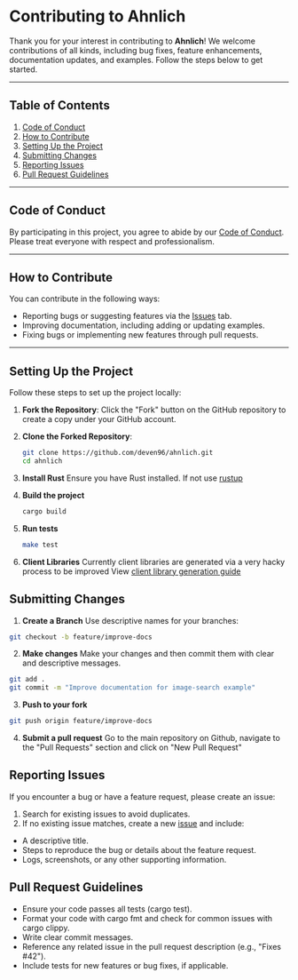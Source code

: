 # Contributing to Ahnlich

Thank you for your interest in contributing to **Ahnlich**! We welcome contributions of all kinds, including bug fixes, feature enhancements, documentation updates, and examples. Follow the steps below to get started.

---

## Table of Contents

1. [Code of Conduct](#code-of-conduct)
2. [How to Contribute](#how-to-contribute)
3. [Setting Up the Project](#setting-up-the-project)
4. [Submitting Changes](#submitting-changes)
5. [Reporting Issues](#reporting-issues)
6. [Pull Request Guidelines](#pull-request-guidelines)

---

## Code of Conduct

By participating in this project, you agree to abide by our [Code of Conduct](CODE_OF_CONDUCT.md). Please treat everyone with respect and professionalism.

---

## How to Contribute

You can contribute in the following ways:
- Reporting bugs or suggesting features via the [Issues](https://github.com/deven96/ahnlich/issues) tab.
- Improving documentation, including adding or updating examples.
- Fixing bugs or implementing new features through pull requests.

---

## Setting Up the Project

Follow these steps to set up the project locally:

1. **Fork the Repository**:
   Click the "Fork" button on the GitHub repository to create a copy under your GitHub account.

2. **Clone the Forked Repository**:

   ```bash
   git clone https://github.com/deven96/ahnlich.git
   cd ahnlich
   ```
3. **Install Rust**
  Ensure you have Rust installed. If not use [rustup](https://rustup.rs)

4. **Build the project**
    ```bash
    cargo build
    ```
5. **Run tests**
    ```bash
    make test
    ```
6. **Client Libraries**
    Currently client libraries are generated via a very hacky process to be improved
    View [client library generation guide](docs/libgen.md)

## Submitting Changes

1. **Create a Branch**
  Use descriptive names for your branches:
  ```bash
  git checkout -b feature/improve-docs
```

2. **Make changes**
  Make your changes and then commit them with clear and descriptive messages.
  ```bash
  git add .
  git commit -m "Improve documentation for image-search example"
  ```
3. **Push to your fork**
  ```bash
  git push origin feature/improve-docs
  ```
4. **Submit a pull request**
  Go to the main repository on Github, navigate to the "Pull Requests" section and click on "New Pull Request"

## Reporting Issues

If you encounter a bug or have a feature request, please create an issue:

1. Search for existing issues to avoid duplicates.
2. If no existing issue matches, create a new [issue](https://github.deven96/ahnlich/issues/new) and include:
  * A descriptive title.
  * Steps to reproduce the bug or details about the feature request.
  * Logs, screenshots, or any other supporting information.

## Pull Request Guidelines

* Ensure your code passes all tests (cargo test).
* Format your code with cargo fmt and check for common issues with cargo clippy.
* Write clear commit messages.
* Reference any related issue in the pull request description (e.g., "Fixes #42").
* Include tests for new features or bug fixes, if applicable.
